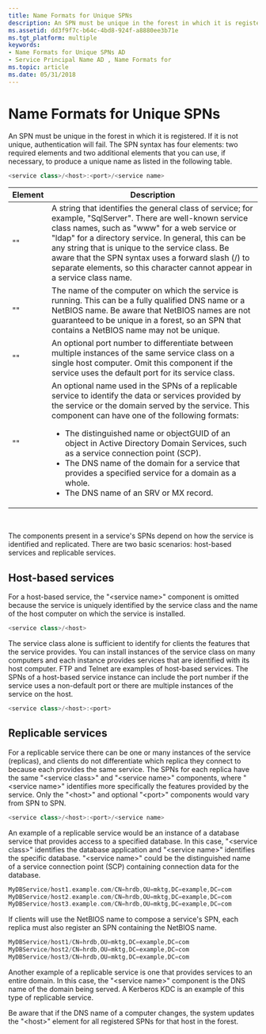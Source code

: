 ```yaml
---
title: Name Formats for Unique SPNs
description: An SPN must be unique in the forest in which it is registered.
ms.assetid: dd3f9f7c-b64c-4bd8-924f-a8880ee3b71e
ms.tgt_platform: multiple
keywords:
- Name Formats for Unique SPNs AD
- Service Principal Name AD , Name Formats for
ms.topic: article
ms.date: 05/31/2018
---
```


# Name Formats for Unique SPNs

An SPN must be unique in the forest in which it is registered. If it is not unique, authentication will fail. The SPN syntax has four elements: two required elements and two additional elements that you can use, if necessary, to produce a unique name as listed in the following table.


```C++
<service class>/<host>:<port>/<service name>
```






| Element | Description | 
|---------|-------------|
| "<service class>" | A string that identifies the general class of service; for example, "SqlServer". There are well-known service class names, such as "www" for a web service or "ldap" for a directory service. In general, this can be any string that is unique to the service class. Be aware that the SPN syntax uses a forward slash (/) to separate elements, so this character cannot appear in a service class name. | 
| "<host>" | The name of the computer on which the service is running. This can be a fully qualified DNS name or a NetBIOS name. Be aware that NetBIOS names are not guaranteed to be unique in a forest, so an SPN that contains a NetBIOS name may not be unique. | 
| "<port>" | An optional port number to differentiate between multiple instances of the same service class on a single host computer. Omit this component if the service uses the default port for its service class. | 
| "<service name>" | An optional name used in the SPNs of a replicable service to identify the data or services provided by the service or the domain served by the service. This component can have one of the following formats:<ul><li>The distinguished name or objectGUID of an object in Active Directory Domain Services, such as a service connection point (SCP).</li><li>The DNS name of the domain for a service that provides a specified service for a domain as a whole.</li><li>The DNS name of an SRV or MX record.</li></ul> | 




 

The components present in a service's SPNs depend on how the service is identified and replicated. There are two basic scenarios: host-based services and replicable services.

## Host-based services

For a host-based service, the "&lt;service name&gt;" component is omitted because the service is uniquely identified by the service class and the name of the host computer on which the service is installed.


```C++
<service class>/<host>
```



The service class alone is sufficient to identify for clients the features that the service provides. You can install instances of the service class on many computers and each instance provides services that are identified with its host computer. FTP and Telnet are examples of host-based services. The SPNs of a host-based service instance can include the port number if the service uses a non-default port or there are multiple instances of the service on the host.


```C++
<service class>/<host>:<port>
```



## Replicable services

For a replicable service there can be one or many instances of the service (replicas), and clients do not differentiate which replica they connect to because each provides the same service. The SPNs for each replica have the same "&lt;service class&gt;" and "&lt;service name&gt;" components, where "&lt;service name&gt;" identifies more specifically the features provided by the service. Only the "&lt;host&gt;" and optional "&lt;port&gt;" components would vary from SPN to SPN.


```C++
<service class>/<host>:<port>/<service name>
```



An example of a replicable service would be an instance of a database service that provides access to a specified database. In this case, "&lt;service class&gt;" identifies the database application and "&lt;service name&gt;" identifies the specific database. "&lt;service name&gt;" could be the distinguished name of a service connection point (SCP) containing connection data for the database.


```C++
MyDBService/host1.example.com/CN=hrdb,OU=mktg,DC=example,DC=com
MyDBService/host2.example.com/CN=hrdb,OU=mktg,DC=example,DC=com
MyDBService/host3.example.com/CN=hrdb,OU=mktg,DC=example,DC=com
```



If clients will use the NetBIOS name to compose a service's SPN, each replica must also register an SPN containing the NetBIOS name.


```C++
MyDBService/host1/CN=hrdb,OU=mktg,DC=example,DC=com
MyDBService/host2/CN=hrdb,OU=mktg,DC=example,DC=com
MyDBService/host3/CN=hrdb,OU=mktg,DC=example,DC=com
```



Another example of a replicable service is one that provides services to an entire domain. In this case, the "&lt;service name&gt;" component is the DNS name of the domain being served. A Kerberos KDC is an example of this type of replicable service.

Be aware that if the DNS name of a computer changes, the system updates the "&lt;host&gt;" element for all registered SPNs for that host in the forest.

 

 





